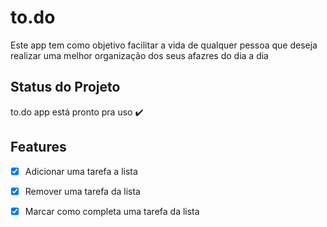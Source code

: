 
# to.do 

Este app tem como objetivo facilitar a vida de qualquer pessoa que deseja realizar uma melhor organização dos seus afazres do dia a dia
##  Status do Projeto

to.do app está pronto pra uso ✔️

## Features

- [x] Adicionar uma tarefa a lista
- [x] Remover uma tarefa da lista
- [x] Marcar como completa uma tarefa da lista

